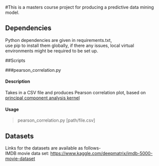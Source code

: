 #This is a masters course project for producing a predictive data mining model.

## Dependencies
Python dependencies are given in requirements.txt, <br />
use pip to install them globally, if there any issues, local virtual environments might be required to be set up.

##Scripts

###pearson_correlation.py
#### Description
Takes in a CSV file and produces Pearson correlation plot, based on [principal component analysis kernel](https://www.kaggle.com/arthurtok/d/deepmatrix/imdb-5000-movie-dataset/principal-component-analysis-with-kmeans-visuals)
#### Usage
> pearson_correlation.py [path/file.csv]

## Datasets
Links for the datasets are available as follows- <br />
  IMDB movie data set: https://www.kaggle.com/deepmatrix/imdb-5000-movie-dataset <br />
